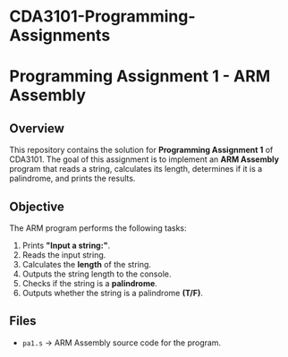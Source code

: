 # CDA3101-Programming-Assignments
# Programming Assignment 1 - ARM Assembly

## **Overview**
This repository contains the solution for **Programming Assignment 1** of CDA3101. The goal of this assignment is to implement an **ARM Assembly** program that reads a string, calculates its length, determines if it is a palindrome, and prints the results.

## **Objective**
The ARM program performs the following tasks:
1. Prints **"Input a string:"**.
2. Reads the input string.
3. Calculates the **length** of the string.
4. Outputs the string length to the console.
5. Checks if the string is a **palindrome**.
6. Outputs whether the string is a palindrome **(T/F)**.

## **Files**
- `pa1.s` → ARM Assembly source code for the program.
